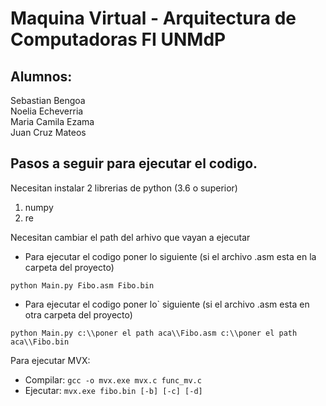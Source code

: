 # Maquina Virtual - Arquitectura de Computadoras FI UNMdP

## Alumnos:
Sebastian Bengoa  
Noelia Echeverria  
Maria Camila Ezama  
Juan Cruz Mateos  

## Pasos a seguir para ejecutar el codigo.
Necesitan instalar 2 librerias de python (3.6 o superior)
1) numpy
2) re

Necesitan cambiar el path del arhivo que vayan a ejecutar
* Para ejecutar el codigo poner lo siguiente (si el archivo .asm esta en la carpeta del proyecto)
```
python Main.py Fibo.asm Fibo.bin
```
* Para ejecutar el codigo poner lo` siguiente (si el archivo .asm esta en otra carpeta del proyecto)
```
python Main.py c:\\poner el path aca\\Fibo.asm c:\\poner el path aca\\Fibo.bin
```

Para ejecutar MVX:
* Compilar: `gcc -o mvx.exe mvx.c func_mv.c`
* Ejecutar: `mvx.exe fibo.bin [-b] [-c] [-d]`


